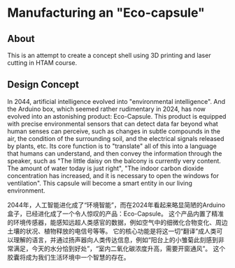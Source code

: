 # Manufacturing an "Eco-capsule"
## About
This is an attempt to create a concept shell using 3D printing and laser cutting in HTAM course.
## Design Concept
  In 2044, artificial intelligence evolved into "environmental intelligence". And the Arduino box, which seemed rather rudimentary in 2024, has now evolved into an astonishing product: Eco-Capsule. 
  This product is equipped with precise environmental sensors that can detect data far beyond what human senses can perceive, such as changes in subtle compounds in the air, the condition of the surrounding soil, and the electrical signals released by plants, etc. 
  Its core function is to "translate" all of this into a language that humans can understand, and then convey the information through the speaker, such as "The little daisy on the balcony is currently very content. The amount of water today is just right", "The indoor carbon dioxide concentration has increased, and it is necessary to open the windows for ventilation". 
  This capsule will become a smart entity in our living environment.
  
  2044年，人工智能进化成了“环境智能”，而在2024年看起来略显简陋的Arduino盒子，已经进化成了一个令人惊叹的产品：Eco-Capsule。
  这个产品内置了精准的环境传感器，能感知远超人类感官的数据，例如空气中的细微化合物变化、周边土壤的状况、植物释放的电信号等等。
  它的核心功能是将这一切“翻译”成人类可以理解的语言，并通过扬声器向人类传达信息，例如“阳台上的小雏菊此刻感到非常满足，今天的水分恰到好处”，“室内二氧化碳浓度升高，需要开窗通风”。
  这个胶囊将成为我们生活环境中一个智慧的存在。
